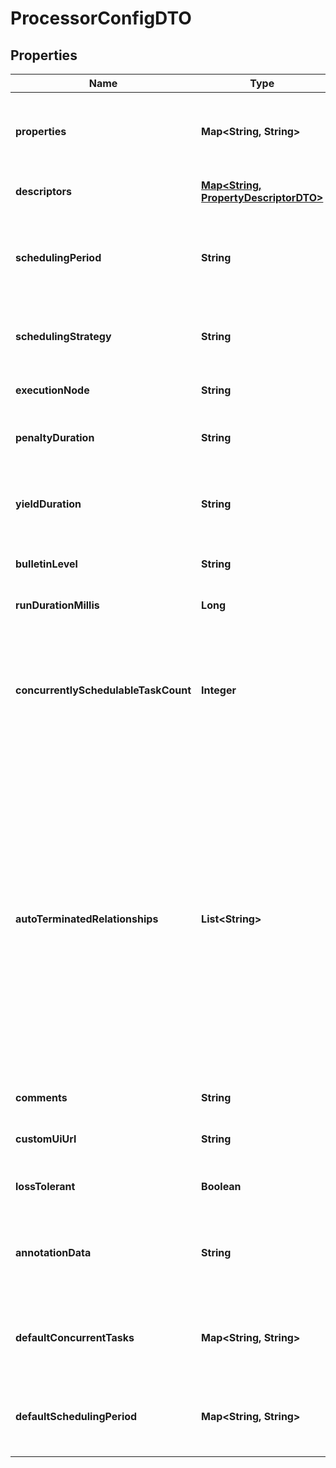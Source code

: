 

# ProcessorConfigDTO

## Properties

Name | Type | Description | Notes
------------ | ------------- | ------------- | -------------
**properties** | **Map&lt;String, String&gt;** | The properties for the processor. Properties whose value is not set will only contain the property name. |  [optional]
**descriptors** | [**Map&lt;String, PropertyDescriptorDTO&gt;**](PropertyDescriptorDTO.md) | Descriptors for the processor&#39;s properties. |  [optional]
**schedulingPeriod** | **String** | The frequency with which to schedule the processor. The format of the value will depend on th value of schedulingStrategy. |  [optional]
**schedulingStrategy** | **String** | Indcates whether the prcessor should be scheduled to run in event or timer driven mode. |  [optional]
**executionNode** | **String** | Indicates the node where the process will execute. |  [optional]
**penaltyDuration** | **String** | The amount of time that is used when the process penalizes a flowfile. |  [optional]
**yieldDuration** | **String** | The amount of time that must elapse before this processor is scheduled again after yielding. |  [optional]
**bulletinLevel** | **String** | The level at which the processor will report bulletins. |  [optional]
**runDurationMillis** | **Long** | The run duration for the processor in milliseconds. |  [optional]
**concurrentlySchedulableTaskCount** | **Integer** | The number of tasks that should be concurrently schedule for the processor. If the processor doesn&#39;t allow parallol processing then any positive input will be ignored. |  [optional]
**autoTerminatedRelationships** | **List&lt;String&gt;** | The names of all relationships that cause a flow file to be terminated if the relationship is not connected elsewhere. This property differs from the &#39;isAutoTerminate&#39; property of the RelationshipDTO in that the RelationshipDTO is meant to depict the current configuration, whereas this property can be set in a DTO when updating a Processor in order to change which Relationships should be auto-terminated. |  [optional]
**comments** | **String** | The comments for the processor. |  [optional]
**customUiUrl** | **String** | The URL for the processor&#39;s custom configuration UI if applicable. |  [optional]
**lossTolerant** | **Boolean** | Whether the processor is loss tolerant. |  [optional]
**annotationData** | **String** | The annotation data for the processor used to relay configuration between a custom UI and the procesosr. |  [optional]
**defaultConcurrentTasks** | **Map&lt;String, String&gt;** | Maps default values for concurrent tasks for each applicable scheduling strategy. |  [optional]
**defaultSchedulingPeriod** | **Map&lt;String, String&gt;** | Maps default values for scheduling period for each applicable scheduling strategy. |  [optional]



